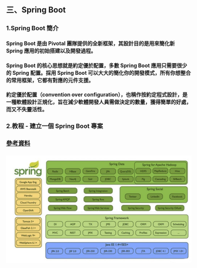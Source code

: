 ## 三、Spring Boot
### 1.Spring Boot 簡介
#### Spring Boot 是由 Pivotal 團隊提供的全新框架，其設計目的是用來簡化新 Spring 應用的初始搭建以及開發過程。
#### Spring Boot 的核心思想就是約定優於配置，多數 Spring Boot 應用只需要很少的 Spring 配置。採用 Spring Boot 可以大大的簡化你的開發模式，所有你想整合的常用框架，它都有對應的元件支援。
#### 約定優於配置（convention over configuration），也稱作按約定程式設計，是一種軟體設計正規化，旨在減少軟體開發人員需做決定的數量，獲得簡單的好處，而又不失靈活性。


### 2.教程 - 建立一個 Spring Boot 專案 
### [參考資料](https://matthung0807.blogspot.com/2018/03/springbootweb.html/ "教學網站及範例")
### <img src="../images/spring-boot.png">
